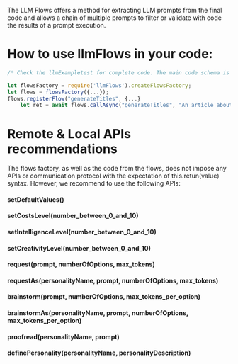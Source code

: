 The LLM Flows offers a method for extracting LLM prompts from the final code and allows a chain of multiple prompts to filter or validate  with code the results of a prompt execution.



# How to use  llmFlows in your code:

```javascript
/* Check the llmExampletest for complete code. The main code schema is as bellow */

let flowsFactory = require('llmFlows').createFlowsFactory;
let flows = flowsFactory({...});
flows.registerFlow("generateTitles", {...}
    let ret = await flows.callAsync("generateTitles", "An article about the best way to cook a steak");

```

# Remote & Local APIs recommendations

The flows factory, as well as the code from the flows, does not impose any APIs or communication protocol with the expectation of this.retun(value) syntax.
However, we recommend to use the following APIs:

#### setDefaultValues()   

#### setCostsLevel(number_between_0_and_10)

#### setIntelligenceLevel(number_between_0_and_10)

#### setCreativityLevel(number_between_0_and_10)

#### request(prompt, numberOfOptions, max_tokens)

#### requestAs(personalityName, prompt, numberOfOptions, max_tokens)

#### brainstorm(prompt, numberOfOptions, max_tokens_per_option)

#### brainstormAs(personalityName, prompt, numberOfOptions, max_tokens_per_option)

#### proofread(personalityName, prompt)

#### definePersonality(personalityName, personalityDescription)




